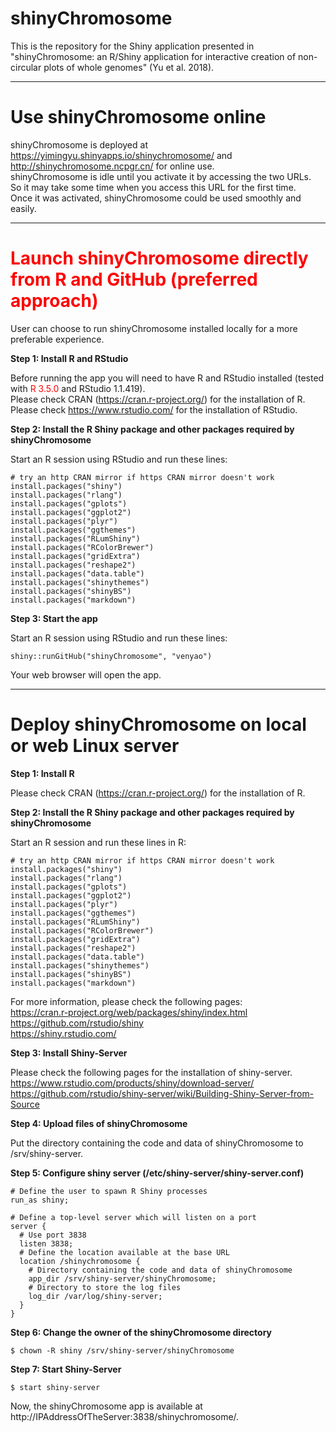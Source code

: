 shinyChromosome
========

This is the repository for the Shiny application presented in "shinyChromosome: an R/Shiny application for interactive creation of non-circular plots of whole genomes" (Yu et al. 2018).

*****


#	Use shinyChromosome online

shinyChromosome is deployed at https://yimingyu.shinyapps.io/shinychromosome/ and http://shinychromosome.ncpgr.cn/ for online use.  
shinyChromosome is idle until you activate it by accessing the two URLs.  
So it may take some time when you access this URL for the first time.   
Once it was activated, shinyChromosome could be used smoothly and easily.

*****

#	<font color="red">Launch shinyChromosome directly from R and GitHub (preferred approach)</font>

User can choose to run shinyChromosome installed locally for a more preferable experience.

**Step 1: Install R and RStudio**

Before running the app you will need to have R and RStudio installed (tested with <font color="red">R 3.5.0</font> and RStudio 1.1.419).  
Please check CRAN (https://cran.r-project.org/) for the installation of R.  
Please check https://www.rstudio.com/ for the installation of RStudio.  

**Step 2: Install the R Shiny package and other packages required by shinyChromosome**

Start an R session using RStudio and run these lines:  
```
# try an http CRAN mirror if https CRAN mirror doesn't work
install.packages("shiny")
install.packages("rlang")
install.packages("gplots")
install.packages("ggplot2")
install.packages("plyr")
install.packages("ggthemes")
install.packages("RLumShiny")
install.packages("RColorBrewer")
install.packages("gridExtra")
install.packages("reshape2")
install.packages("data.table")
install.packages("shinythemes")
install.packages("shinyBS")
install.packages("markdown")
```

**Step 3: Start the app**  

Start an R session using RStudio and run these lines:  
```
shiny::runGitHub("shinyChromosome", "venyao")  
```

Your web browser will open the app.

*****

#	Deploy shinyChromosome on local or web Linux server

**Step 1: Install R**  

Please check CRAN (https://cran.r-project.org/) for the installation of R.

**Step 2: Install the R Shiny package and other packages required by shinyChromosome**  

Start an R session and run these lines in R:  
```
# try an http CRAN mirror if https CRAN mirror doesn't work  
install.packages("shiny")
install.packages("rlang")
install.packages("gplots")
install.packages("ggplot2")
install.packages("plyr")
install.packages("ggthemes")
install.packages("RLumShiny")
install.packages("RColorBrewer")
install.packages("gridExtra")
install.packages("reshape2")
install.packages("data.table")
install.packages("shinythemes")
install.packages("shinyBS")
install.packages("markdown")
```

For more information, please check the following pages:  
https://cran.r-project.org/web/packages/shiny/index.html  
https://github.com/rstudio/shiny  
https://shiny.rstudio.com/  

**Step 3: Install Shiny-Server**

Please check the following pages for the installation of shiny-server.  
https://www.rstudio.com/products/shiny/download-server/  
https://github.com/rstudio/shiny-server/wiki/Building-Shiny-Server-from-Source  

**Step 4: Upload files of shinyChromosome**

Put the directory containing the code and data of shinyChromosome to /srv/shiny-server.  

**Step 5: Configure shiny server (/etc/shiny-server/shiny-server.conf)**

```
# Define the user to spawn R Shiny processes
run_as shiny;

# Define a top-level server which will listen on a port
server {  
  # Use port 3838  
  listen 3838;  
  # Define the location available at the base URL  
  location /shinychromosome {  
    # Directory containing the code and data of shinyChromosome  
    app_dir /srv/shiny-server/shinyChromosome;  
    # Directory to store the log files  
    log_dir /var/log/shiny-server;  
  }  
}  
```

**Step 6: Change the owner of the shinyChromosome directory**

```
$ chown -R shiny /srv/shiny-server/shinyChromosome  
```

**Step 7: Start Shiny-Server**

```
$ start shiny-server  
```

Now, the shinyChromosome app is available at http://IPAddressOfTheServer:3838/shinychromosome/.  


